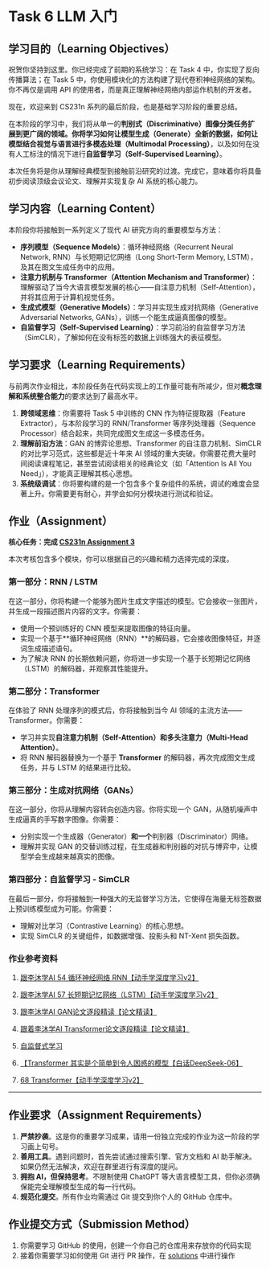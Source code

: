 # Task 6 LLM 入门

## 学习目的（Learning Objectives）

祝贺你坚持到这里。你已经完成了前期的系统学习：在 Task 4 中，你实现了反向传播算法；在 Task 5 中，你使用模块化的方法构建了现代卷积神经网络的架构。你不再仅是调用 API 的使用者，而是真正理解神经网络内部运作机制的开发者。

现在，欢迎来到 CS231n 系列的最后阶段，也是基础学习阶段的重要总结。

在本阶段的学习中，我们将从单一的**判别式（Discriminative）**图像分类任务扩展到更广阔的领域。你将学习如何让模型**生成（Generate）**全新的数据，如何让模型结合视觉与语言进行**多模态处理（Multimodal Processing）**，以及如何在没有人工标注的情况下进行**自监督学习（Self-Supervised Learning）**。

本次任务将是你从理解经典模型到接触前沿研究的过渡。完成它，意味着你将具备初步阅读顶级会议论文、理解并实现复杂 AI 系统的核心能力。

## 学习内容（Learning Content）

本阶段你将接触到一系列定义了现代 AI 研究方向的重要模型与方法：

* **序列模型（Sequence Models）**：循环神经网络（Recurrent Neural Network, RNN）与长短期记忆网络（Long Short-Term Memory, LSTM），及其在图文生成任务中的应用。
* **注意力机制与 Transformer（Attention Mechanism and Transformer）**：理解驱动了当今大语言模型发展的核心——自注意力机制（Self-Attention），并将其应用于计算机视觉任务。
* **生成式模型（Generative Models）**：学习并实现生成对抗网络（Generative Adversarial Networks, GANs），训练一个能生成逼真图像的模型。
* **自监督学习（Self-Supervised Learning）**：学习前沿的自监督学习方法（SimCLR），了解如何在没有标签的数据上训练强大的表征模型。

## 学习要求（Learning Requirements）

与前两次作业相比，本阶段任务在代码实现上的工作量可能有所减少，但对**概念理解和系统整合能力**的要求达到了最高水平。

1. **跨领域思维**：你需要将 Task 5 中训练的 CNN 作为特征提取器（Feature Extractor），与本阶段学习的 RNN/Transformer 等序列处理器（Sequence Processor）结合起来，共同完成图文生成这一多模态任务。
2. **理解前沿方法**：GAN 的博弈论思想、Transformer 的自注意力机制、SimCLR 的对比学习范式，这些都是近十年来 AI 领域的重大突破。你需要花费大量时间阅读课程笔记，甚至尝试阅读相关的经典论文（如「Attention Is All You Need」），才能真正理解其核心思想。
3. **系统级调试**：你将要构建的是一个包含多个复杂组件的系统，调试的难度会显著上升。你需要更有耐心，并学会如何分模块进行测试和验证。

## 作业（Assignment）

**核心任务：完成 [CS231n Assignment 3](https://cs231n.github.io/assignments2025/assignment3/)**

本次考核包含多个模块，你可以根据自己的兴趣和精力选择完成的深度。

### 第一部分：RNN / LSTM

在这一部分，你将构建一个能够为图片生成文字描述的模型。它会接收一张图片，并生成一段描述图片内容的文字。你需要：

* 使用一个预训练好的 CNN 模型来提取图像的特征向量。
* 实现一个基于**循环神经网络（RNN）**的解码器，它会接收图像特征，并逐词生成描述语句。
* 为了解决 RNN 的长期依赖问题，你将进一步实现一个基于长短期记忆网络（LSTM）的解码器，并观察其性能提升。

### 第二部分：Transformer

在体验了 RNN 处理序列的模式后，你将接触到当今 AI 领域的主流方法——Transformer。你需要：

* 学习并实现**自注意力机制（Self-Attention）**和**多头注意力（Multi-Head Attention）**。
* 将 RNN 解码器替换为一个基于 **Transformer** 的解码器，再次完成图文生成任务，并与 LSTM 的结果进行比较。

### 第三部分：生成对抗网络（GANs）

在这一部分，你将从理解内容转向创造内容。你将实现一个 GAN，从随机噪声中生成逼真的手写数字图像。你需要：

* 分别实现一个生成器（Generator）**和一个**判别器（Discriminator）网络。
* 理解并实现 GAN 的交替训练过程，在生成器和判别器的对抗与博弈中，让模型学会生成越来越真实的图像。

### 第四部分：自监督学习 - SimCLR

在最后一部分，你将接触到一种强大的无监督学习方法，它使得在海量无标签数据上预训练模型成为可能。你需要：

* 理解对比学习（Contrastive Learning）的核心思想。
* 实现 SimCLR 的关键组件，如数据增强、投影头和 NT-Xent 损失函数。

### 作业参考资料

1. [跟李沐学AI 54 循环神经网络 RNN【动手学深度学习v2】](https://www.bilibili.com/video/BV1D64y1z7CA/?spm_id_from=333.337.search-card.all.click&vd_source=0272bb7dd0d8d9302c55fc082442b9e3)

2. [跟李沐学AI 57 长短期记忆网络（LSTM）【动手学深度学习v2】](https://www.bilibili.com/video/BV1JU4y1H7PC?spm_id_from=333.788.recommend_more_video.4&vd_source=0272bb7dd0d8d9302c55fc082442b9e3)

3. [跟李沐学AI GAN论文逐段精读【论文精读】](https://www.bilibili.com/video/BV1rb4y187vD/?spm_id_from=333.337.search-card.all.click&vd_source=0272bb7dd0d8d9302c55fc082442b9e3)

4. [跟着李沐学AI Transformer论文逐段精读【论文精读】](https://www.bilibili.com/video/BV1pu411o7BE/?spm_id_from=333.337.search-card.all.click&vd_source=0272bb7dd0d8d9302c55fc082442b9e3)

5. [自监督式学习](https://www.bilibili.com/video/BV1m3411p7wD?spm_id_from=333.788.videopod.episodes&vd_source=0272bb7dd0d8d9302c55fc082442b9e3&p=46)

6. [【Transformer 其实是个简单到令人困惑的模型【白话DeepSeek-06】](https://www.bilibili.com/video/BV1C3dqYxE3q/?share_source=copy_web&vd_source=3fbbb3c2ad24817002f9c39fad247a3b)

7. [68 Transformer【动手学深度学习v2】](https://www.bilibili.com/video/BV1Kq4y1H7FL/?p=2&share_source=copy_web&vd_source=3fbbb3c2ad24817002f9c39fad247a3b)

---

## 作业要求（Assignment Requirements）

1. **严禁抄袭**。这是你的重要学习成果，请用一份独立完成的作业为这一阶段的学习画上句号。
2. **善用工具**。遇到问题时，首先尝试通过搜索引擎、官方文档和 AI 助手解决。如果仍然无法解决，欢迎在群里进行有深度的提问。
3. **拥抱 AI，但保持思考**。不限制使用 ChatGPT 等大语言模型工具，但你必须确保能完全理解模型生成的每一行代码。
4. **规范化提交**。所有作业均需通过 Git 提交到你个人的 GitHub 仓库中。

## 作业提交方式（Submission Method）

1. 你需要学习 GitHub 的使用，创建一个你自己的仓库用来存放你的代码实现
2. 接着你需要学习如何使用 Git 进行 PR 操作，在 [solutions](https://github.com/west2-online-reserve/collection-ai) 中进行操作
